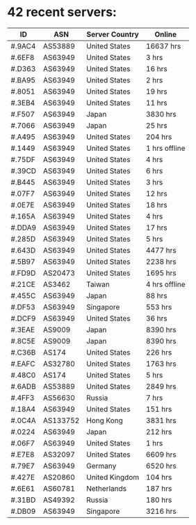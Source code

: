 # 42 recent servers:

| ID | ASN | Server Country | Online |
| ------ | ------ | ------ | ------ |
| #.9AC4 | AS53889 | United States | 16637 hrs |
| #.6EF8 | AS63949 | United States | 3 hrs |
| #.D363 | AS63949 | United States | 16 hrs |
| #.BA95 | AS63949 | United States | 2 hrs |
| #.8051 | AS63949 | United States | 19 hrs |
| #.3EB4 | AS63949 | United States | 11 hrs |
| #.F507 | AS63949 | Japan | 3830 hrs |
| #.7066 | AS63949 | Japan | 25 hrs |
| #.A495 | AS63949 | United States | 204 hrs |
| #.1449 | AS63949 | United States | 1 hrs offline |
| #.75DF | AS63949 | United States | 4 hrs |
| #.39CD | AS63949 | United States | 6 hrs |
| #.B445 | AS63949 | United States | 3 hrs |
| #.07F7 | AS63949 | United States | 12 hrs |
| #.0E7E | AS63949 | United States | 18 hrs |
| #.165A | AS63949 | United States | 4 hrs |
| #.DDA9 | AS63949 | United States | 17 hrs |
| #.285D | AS63949 | United States | 5 hrs |
| #.643D | AS63949 | United States | 4477 hrs |
| #.5B97 | AS63949 | United States | 2238 hrs |
| #.FD9D | AS20473 | United States | 1695 hrs |
| #.21CE | AS3462 | Taiwan | 4 hrs offline |
| #.455C | AS63949 | Japan | 88 hrs |
| #.DF53 | AS63949 | Singapore | 553 hrs |
| #.DCF9 | AS63949 | United States | 36 hrs |
| #.3EAE | AS9009 | Japan | 8390 hrs |
| #.8C5E | AS9009 | Japan | 8390 hrs |
| #.C36B | AS174 | United States | 226 hrs |
| #.EAFC | AS32780 | United States | 1763 hrs |
| #.48C0 | AS174 | United States | 5 hrs |
| #.6ADB | AS53889 | United States | 2849 hrs |
| #.4FF3 | AS56630 | Russia | 7 hrs |
| #.18A4 | AS63949 | United States | 151 hrs |
| #.0C4A | AS133752 | Hong Kong | 3831 hrs |
| #.0224 | AS63949 | Japan | 212 hrs |
| #.06F7 | AS63949 | United States | 1 hrs |
| #.E7E8 | AS32097 | United States | 6609 hrs |
| #.79E7 | AS63949 | Germany | 6520 hrs |
| #.427E | AS20860 | United Kingdom | 104 hrs |
| #.6E61 | AS60781 | Netherlands | 187 hrs |
| #.31BD | AS49392 | Russia | 180 hrs |
| #.DB09 | AS63949 | Singapore | 3216 hrs |

